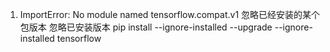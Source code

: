 1. ImportError: No module named tensorflow.compat.v1 忽略已经安装的某个包版本 忽略已安装版本
pip install --ignore-installed --upgrade --ignore-installed tensorflow
